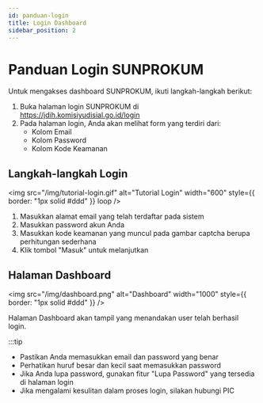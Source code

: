 ```yaml
---
id: panduan-login
title: Login Dashboard
sidebar_position: 2
---
```


# Panduan Login SUNPROKUM

Untuk mengakses dashboard SUNPROKUM, ikuti langkah-langkah berikut:

1. Buka halaman login SUNPROKUM di https://jdih.komisiyudisial.go.id/login
2. Pada halaman login, Anda akan melihat form yang terdiri dari:
   - Kolom Email
   - Kolom Password
   - Kolom Kode Keamanan

## Langkah-langkah Login

<img
src="/img/tutorial-login.gif"
alt="Tutorial Login"
width="600"
style={{ border: "1px solid #ddd" }}
loop
/>

1. Masukkan alamat email yang telah terdaftar pada sistem
2. Masukkan password akun Anda
3. Masukkan kode keamanan yang muncul pada gambar captcha berupa perhitungan sederhana
4. Klik tombol "Masuk" untuk melanjutkan

## Halaman Dashboard

<img
src="/img/dashboard.png"
alt="Dashboard"
width="1000"
style={{ border: "1px solid #ddd" }}
/>

Halaman Dashboard akan tampil yang menandakan user telah berhasil login.

:::tip

- Pastikan Anda memasukkan email dan password yang benar
- Perhatikan huruf besar dan kecil saat memasukkan password
- Jika Anda lupa password, gunakan fitur "Lupa Password" yang tersedia di halaman login
- Jika mengalami kesulitan dalam proses login, silakan hubungi PIC
